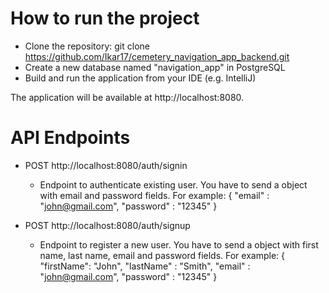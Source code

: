 # How to run the project
  - Clone the repository: git clone https://github.com/Ikar17/cemetery_navigation_app_backend.git
  - Create a new database named "navigation_app" in PostgreSQL
  - Build and run the application from your IDE (e.g. IntelliJ)

  The application will be available at http://localhost:8080.


 # API Endpoints
   - POST http://localhost:8080/auth/signin
       - Endpoint to authenticate existing user. You have to send a object with email and password fields.
         For example: 
         {
           "email" : "john@gmail.com",
           "password" : "12345"
         }
         
   - POST http://localhost:8080/auth/signup
       - Endpoint to register a new user. You have to send a object with first name, last name, email and password fields.
         For example: 
         {
           "firstName": "John",
           "lastName" : "Smith", 
           "email" : "john@gmail.com",
           "password" : "12345"
         }
